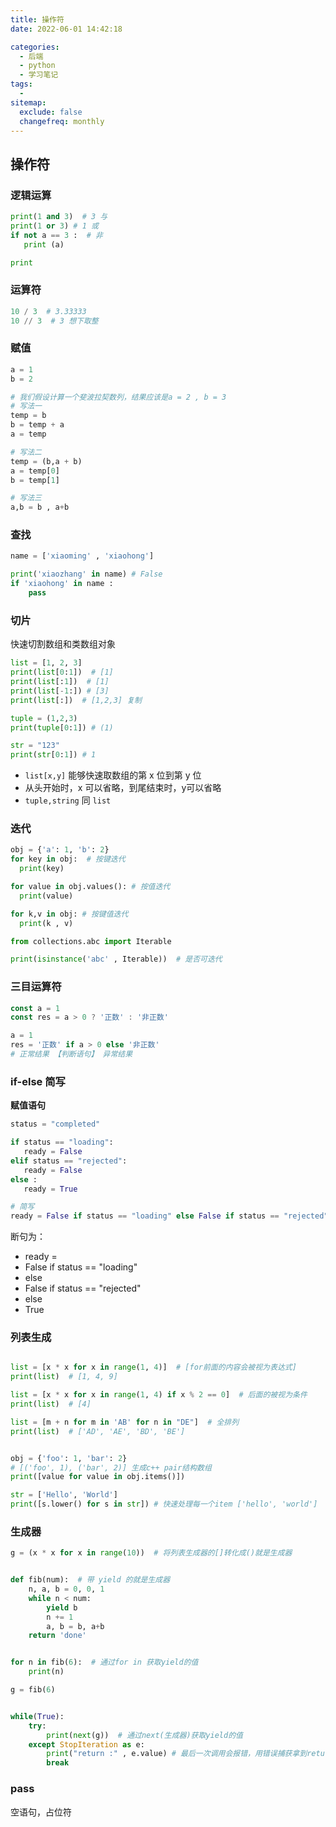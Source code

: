 ```yaml
---
title: 操作符
date: 2022-06-01 14:42:18

categories:
  - 后端
  - python
  - 学习笔记
tags:
  - 
sitemap:
  exclude: false
  changefreq: monthly
---
```



## 操作符

### 逻辑运算

```python
print(1 and 3)  # 3 与
print(1 or 3) # 1 或
if not a == 3 :  # 非
   print (a)

print
```

### 运算符

```python
10 / 3  # 3.33333
10 // 3  # 3 想下取整
```

### 赋值

```python
a = 1
b = 2

# 我们假设计算一个斐波拉契数列，结果应该是a = 2 , b = 3
# 写法一
temp = b
b = temp + a
a = temp

# 写法二
temp = (b,a + b)
a = temp[0]
b = temp[1]

# 写法三
a,b = b , a+b

```


### 查找

```python
name = ['xiaoming' , 'xiaohong']

print('xiaozhang' in name) # False
if 'xiaohong' in name :
    pass
```

### 切片
快速切割数组和类数组对象

```python
list = [1, 2, 3]
print(list[0:1])  # [1]
print(list[:1])  # [1]
print(list[-1:]) # [3] 
print(list[:])  # [1,2,3] 复制

tuple = (1,2,3)
print(tuple[0:1]) # (1)

str = "123"
print(str[0:1]) # 1

```
- `list[x,y]` 能够快速取数组的第 x 位到第 y 位
- 从头开始时，x 可以省略，到尾结束时，y可以省略
- `tuple,string` 同 `list`


### 迭代

```python
obj = {'a': 1, 'b': 2}
for key in obj:  # 按键迭代
  print(key)

for value in obj.values(): # 按值迭代
  print(value)

for k,v in obj: # 按键值迭代
  print(k , v) 

from collections.abc import Iterable

print(isinstance('abc' , Iterable))  # 是否可迭代

```

### 三目运算符

```js
const a = 1
const res = a > 0 ? '正数' : '非正数' 
```

```python
a = 1
res = '正数' if a > 0 else '非正数' 
# 正常结果 【判断语句】 异常结果 
```

### if-else 简写

**赋值语句**
```python
status = "completed"

if status == "loading":
   ready = False
elif status == "rejected":
   ready = False
else :
   ready = True

# 简写
ready = False if status == "loading" else False if status == "rejected" else True  

```
断句为：
- ready = 
- False if status == "loading"
- else 
- False if status == "rejected"
- else
- True


### 列表生成

```python

list = [x * x for x in range(1, 4)]  # [for前面的内容会被视为表达式]
print(list)  # [1, 4, 9]

list = [x * x for x in range(1, 4) if x % 2 == 0]  # 后面的被视为条件
print(list)  # [4]

list = [m + n for m in 'AB' for n in "DE"]  # 全排列
print(list)  # ['AD', 'AE', 'BD', 'BE']


obj = {'foo': 1, 'bar': 2}
# [('foo', 1), ('bar', 2)] 生成c++ pair结构数组
print([value for value in obj.items()])

str = ['Hello', 'World']
print([s.lower() for s in str]) # 快速处理每一个item ['hello', 'world']


```

### 生成器

```python
g = (x * x for x in range(10))  # 将列表生成器的[]转化成()就是生成器


def fib(num):  # 带 yield 的就是生成器
    n, a, b = 0, 0, 1
    while n < num:
        yield b
        n += 1
        a, b = b, a+b
    return 'done'


for n in fib(6):  # 通过for in 获取yield的值
    print(n)

g = fib(6)


while(True):
    try:
        print(next(g))  # 通过next(生成器)获取yield的值
    except StopIteration as e:
        print("return :" , e.value) # 最后一次调用会报错，用错误捕获拿到return值
        break

```

### pass

空语句，占位符


